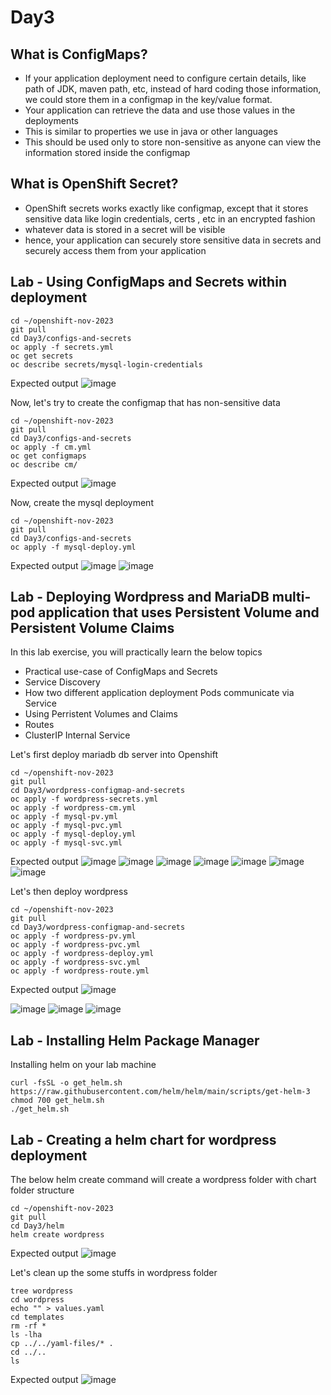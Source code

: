# Day3

## What is ConfigMaps?
- If your application deployment need to configure certain details, like path of JDK, maven path, etc, instead of hard coding those information, we could store them in a configmap in the key/value format.
- Your application can retrieve the data and use those values in the deployments
- This is similar to properties we use in java or other languages
- This should be used only to store non-sensitive as anyone can view the information stored inside the configmap

## What is OpenShift Secret?
- OpenShift secrets works exactly like configmap, except that it stores sensitive data like login credentials, certs , etc in an encrypted fashion
- whatever data is stored in a secret will be visible
- hence, your application can securely store sensitive data in secrets and securely access them from your application

## Lab - Using ConfigMaps and Secrets within deployment
```
cd ~/openshift-nov-2023
git pull
cd Day3/configs-and-secrets
oc apply -f secrets.yml
oc get secrets
oc describe secrets/mysql-login-credentials
```

Expected output
![image](https://github.com/tektutor/openshift-nov-2023/assets/12674043/cfab21f5-86af-4241-88e5-75f6b1b8e87f)

Now, let's try to create the configmap that has non-sensitive data
```
cd ~/openshift-nov-2023
git pull
cd Day3/configs-and-secrets
oc apply -f cm.yml
oc get configmaps
oc describe cm/
```

Expected output
![image](https://github.com/tektutor/openshift-nov-2023/assets/12674043/a21164de-97b7-4085-9412-dd2e08924290)

Now, create the mysql deployment
```
cd ~/openshift-nov-2023
git pull
cd Day3/configs-and-secrets
oc apply -f mysql-deploy.yml
```

Expected output
![image](https://github.com/tektutor/openshift-nov-2023/assets/12674043/b608a309-021a-4595-8207-3d01d1e479cf)
![image](https://github.com/tektutor/openshift-nov-2023/assets/12674043/49adbb81-70cd-4cf0-8520-b9c49520d640)

## Lab - Deploying Wordpress and MariaDB multi-pod application that uses Persistent Volume and Persistent Volume Claims
In this lab exercise, you will practically learn the below topics
- Practical use-case of ConfigMaps and Secrets
- Service Discovery
- How two different application deployment Pods communicate via Service
- Using Perristent Volumes and Claims
- Routes
- ClusterIP Internal Service

Let's first deploy mariadb db server into Openshift  
```
cd ~/openshift-nov-2023
git pull
cd Day3/wordpress-configmap-and-secrets
oc apply -f wordpress-secrets.yml
oc apply -f wordpress-cm.yml
oc apply -f mysql-pv.yml
oc apply -f mysql-pvc.yml
oc apply -f mysql-deploy.yml
oc apply -f mysql-svc.yml
```

Expected output
![image](https://github.com/tektutor/openshift-nov-2023/assets/12674043/4386fbff-4aa0-4a80-bcc7-e89df91b2664)
![image](https://github.com/tektutor/openshift-nov-2023/assets/12674043/50dde9cc-1862-4375-a128-d5867c2cc7fc)
![image](https://github.com/tektutor/openshift-nov-2023/assets/12674043/0c0e5377-196e-4a32-9e42-f278d78a7cda)
![image](https://github.com/tektutor/openshift-nov-2023/assets/12674043/3be2b3a6-3cd5-4a79-9940-46256d6766e4)
![image](https://github.com/tektutor/openshift-nov-2023/assets/12674043/b7a962bf-3b71-4bc0-8c53-f815c958cd6c)
![image](https://github.com/tektutor/openshift-nov-2023/assets/12674043/f9217737-c92a-43b7-b84a-6705458aec1d)
![image](https://github.com/tektutor/openshift-nov-2023/assets/12674043/dfccbf02-8c99-456b-b06a-15e70f68c5f9)


Let's then deploy wordpress
```
cd ~/openshift-nov-2023
git pull
cd Day3/wordpress-configmap-and-secrets
oc apply -f wordpress-pv.yml
oc apply -f wordpress-pvc.yml
oc apply -f wordpress-deploy.yml
oc apply -f wordpress-svc.yml
oc apply -f wordpress-route.yml
```
Expected output
![image](https://github.com/tektutor/openshift-nov-2023/assets/12674043/e2848922-15bc-4f7f-bcd0-13bcf9bd47f2)

![image](https://github.com/tektutor/openshift-nov-2023/assets/12674043/6ac7700d-41be-46f7-aea0-d961c94c9281)
![image](https://github.com/tektutor/openshift-nov-2023/assets/12674043/775add8b-5fb2-493a-9ef1-22fd2b1c1875)
![image](https://github.com/tektutor/openshift-nov-2023/assets/12674043/0a40d48a-4c2a-4c0d-847b-c05c61d0c24d)

## Lab - Installing Helm Package Manager

Installing helm on your lab machine
```
curl -fsSL -o get_helm.sh https://raw.githubusercontent.com/helm/helm/main/scripts/get-helm-3
chmod 700 get_helm.sh
./get_helm.sh
```

## Lab - Creating a helm chart for wordpress deployment

The below helm create command will create a wordpress folder with chart folder structure
```
cd ~/openshift-nov-2023
git pull
cd Day3/helm
helm create wordpress
```

Expected output
![image](https://github.com/tektutor/openshift-nov-2023/assets/12674043/f9176ef0-3f20-4d26-b660-47e5c477c4f8)

Let's clean up the some stuffs in wordpress folder
```
tree wordpress
cd wordpress
echo "" > values.yaml
cd templates
rm -rf *
ls -lha
cp ../../yaml-files/* .
cd ../..
ls
```
Expected output
![image](https://github.com/tektutor/openshift-nov-2023/assets/12674043/43558441-8cab-4f81-b3cf-ece3449b87f3)

